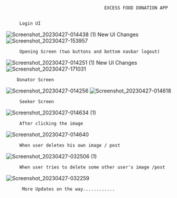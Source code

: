                                          EXCESS FOOD DONATION APP
                                         
                                         
         Login UI
![Screenshot_20230427-014438 (1)](https://user-images.githubusercontent.com/109758129/234718216-3fa0eba7-ba8c-4b44-b6c0-5b4bc16c1f6d.jpg)
          New UI Changes   ![Screenshot_20230427-153957](https://user-images.githubusercontent.com/109758129/234832496-58840fb4-dc53-4b7b-ab4b-28bdac4dfe78.jpg)


         Opening Screen (two buttons and bottom navbar logout)
![Screenshot_20230427-014251 (1)](https://user-images.githubusercontent.com/109758129/234718143-6b1ebcf5-81e5-416b-b2e3-3c6ebf2d6d9e.jpg)
           New UI Changes  ![Screenshot_20230427-171031](https://user-images.githubusercontent.com/109758129/234851977-86e3b580-faa9-4ed8-b38f-1329a1cfb0f7.jpg)

        
        
        Donator Screen
![Screenshot_20230427-014256](https://user-images.githubusercontent.com/109758129/234718036-bc9403e0-b653-492a-ac89-8e97502fcc6a.jpg)
![Screenshot_20230427-014618](https://user-images.githubusercontent.com/109758129/234718045-0ab54e12-0a5a-4f6b-9a16-a89ce112788b.jpg)


         Seeker Screen
![Screenshot_20230427-014634 (1)](https://user-images.githubusercontent.com/109758129/234717861-ad63545b-3ec7-48ab-8e8f-3c5f263cb182.jpg)

         After clicking the image
![Screenshot_20230427-014640](https://user-images.githubusercontent.com/109758129/234717625-ebf3ebeb-1d08-4b01-93e3-d5a54246235b.jpg)


         When user deletes his own image / post
![Screenshot_20230427-032506 (1)](https://user-images.githubusercontent.com/109758129/234717443-bbf5b769-0ab6-4a88-8438-6eeaa6f48e59.jpg)

         When user tries to delete some other user's image /post
![Screenshot_20230427-032259](https://user-images.githubusercontent.com/109758129/234717337-1701859e-01d8-4ba8-8d0d-e699d62aec38.jpg)
       
       
          More Updates on the way............
